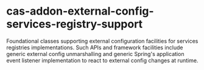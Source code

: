 cas-addon-external-config-services-registry-support
===================================================

Foundational classes supporting external configuration facilities for services registries implementations. Such APIs and framework facilities include generic external config unmarshalling and generic Spring's application event listener implementation to react to external config changes at runtime. 
